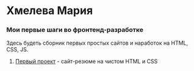 # Хмелева Мария
### Мои первые шаги во фронтенд-разработке
Здесь будеть сборник первых простых сайтов и наработок на HTML, CSS, JS.

1. [Первый проект](https://khmelevamaria.github.io/first-site/) - сайт-резюме на чистом HTML и CSS
